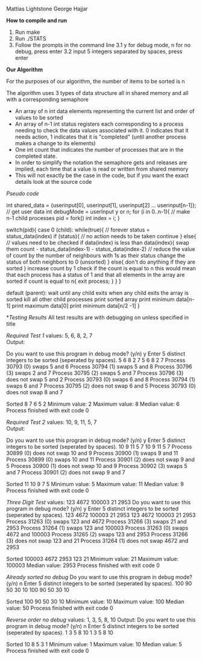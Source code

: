 Mattias Lightstone
George Hajjar


**How to compile and run**
1. Run make
2. Run ./STATS
3. Follow the prompts in the command line
3.1 y for debug mode, n for no debug, press enter
3.2 input 5 integers separated by spaces, press enter

**Our Algorithm**

For the purposes of our algorithm, the number of items to be sorted is n

The algorithm uses 3 types of data structure all in shared memory and all with a corresponding semaphore
- An array of n int data elements representing the current list and order of values to be sorted
- An array of n-1 int status registers each corresponding to a process needing to check the data values associated with it. 0 indicates that it needs action, 1 indicates that it is "completed" (until another process makes a change to its elements)
- One int count that indicates the number of processes that are in the completed state.
- In order to simplify the notation the semaphore gets and releases are implied, each time that a value is read or written from shared memory
- This will not exactly be the case in the code, but if you want the exact details look at the source code

*Pseudo code*

int shared_data = {userinput[0], userinput[1], userinput[2] ... userinput[n-1]}; // get user data
int debugMode = userInput y or n;
for (i in 0..n-1){ // make n-1 child processes
  pid = fork()
  int index = i;
}

switch(pid){
  case 0 (child):
    while(true){ // forever
      status = status_data(index)
      if (status){
        // no action needs to be taken
        continue
      }
      else{
        // values need to be checked
        if data(index) is less than data(index){
          swap them
          count - status_data(index-1) - status_data(index-2) // reduce the value of count by the number of neighbours with 1s as their status
          change the status of both neighbors to 0 (unsorted)
        }
        else{
          don't do anything if they are sorted
        }
        increase count by 1
        check if the count is equal to n this would mean that each process has a status of 1 and that all elements in the array are sorted
        if count is equal to n{
          exit process;
        }
      }
    }

  default (parent):
    wait until any child exits
    when any child exits the array is sorted
    kill all other child processes
    print sorted array
    print minimum data[n-1]
    print maximum data[0]
    print minimum data[n/2 -1]
}


**Testing Results*
All test results are with debugging on unless specified in title

*Required Test 1*
values: 5, 6, 8, 2, 7  
Output:

Do you want to use this program in debug mode? (y/n)
y
Enter 5 distinct integers to be sorted (seperated by spaces).
5 6 8 2 7
5
6
8
2
7
Process 30793 (0) swaps 5 and 6
Process 30794 (1) swaps 5 and 8
Process 30796 (3) swaps 2 and 7
Process 30795 (2) swaps 5 and 7
Process 30796 (3) does not swap 5 and 2
Process 30793 (0) swaps 6 and 8
Process 30794 (1) swaps 6 and 7
Process 30795 (2) does not swap 6 and 5
Process 30793 (0) does not swap 8 and 7

Sorted
8 7 6 5 2 
Minimum value: 2
Maximum value: 8
Median value: 6
Process finished with exit code 0



*Required Test 2*
values: 10, 9, 11, 5, 7            
Output:

Do you want to use this program in debug mode? (y/n)
y
Enter 5 distinct integers to be sorted (seperated by spaces).
10 9 11 5 7
10
9
11
5
7
Process 30899 (0) does not swap 10 and 9
Process 30900 (1) swaps 9 and 11
Process 30899 (0) swaps 10 and 11
Process 30901 (2) does not swap 9 and 5
Process 30900 (1) does not swap 10 and 9
Process 30902 (3) swaps 5 and 7
Process 30901 (2) does not swap 9 and 7

Sorted
11 10 9 7 5 
Minimum value: 5
Maximum value: 11
Median value: 9
Process finished with exit code 0

*Three Digit Test*
values: 123 4672 100003 21 2953
Do you want to use this program in debug mode? (y/n)
y
Enter 5 distinct integers to be sorted (seperated by spaces).
123 4672 100003 21 2953
123
4672
100003
21
2953
Process 31263 (0) swaps 123 and 4672
Process 31266 (3) swaps 21 and 2953
Process 31264 (1) swaps 123 and 100003
Process 31263 (0) swaps 4672 and 100003
Process 31265 (2) swaps 123 and 2953
Process 31266 (3) does not swap 123 and 21
Process 31264 (1) does not swap 4672 and 2953

Sorted
100003 4672 2953 123 21 
Minimum value: 21
Maximum value: 100003
Median value: 2953
Process finished with exit code 0


*Already sorted no debug*
Do you want to use this program in debug mode? (y/n)
n
Enter 5 distinct integers to be sorted (seperated by spaces).
100 90 50 30 10
100
90
50
30
10

Sorted
100 90 50 30 10 
Minimum value: 10
Maximum value: 100
Median value: 50
Process finished with exit code 0

*Reverse order no debug*
values: 1, 3, 5, 8, 10
Output:
Do you want to use this program in debug mode? (y/n)
n
Enter 5 distinct integers to be sorted (seperated by spaces).
1 3 5 8 10
1
3
5
8
10

Sorted
10 8 5 3 1 
Minimum value: 1
Maximum value: 10
Median value: 5
Process finished with exit code 0
